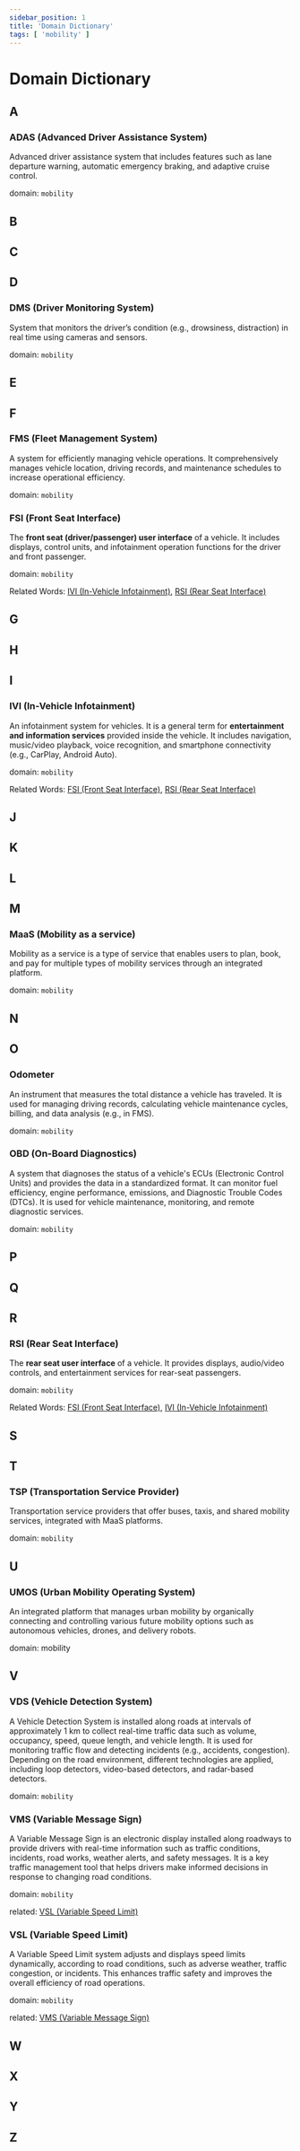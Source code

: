 ```yaml
---
sidebar_position: 1
title: 'Domain Dictionary'
tags: [ 'mobility' ]
---
```


# Domain Dictionary

## A

### ADAS (Advanced Driver Assistance System)

Advanced driver assistance system that includes features such as lane departure warning, automatic emergency braking,
and adaptive cruise control.

domain: `mobility`

## B

## C

## D

### DMS (Driver Monitoring System)

System that monitors the driver’s condition (e.g., drowsiness, distraction) in real time using cameras and sensors.

domain: `mobility`

## E

## F

### FMS (Fleet Management System)

A system for efficiently managing vehicle operations.
It comprehensively manages vehicle location, driving records, and maintenance schedules to increase operational
efficiency.

domain: `mobility`

### FSI (Front Seat Interface)

The **front seat (driver/passenger) user interface** of a vehicle.
It includes displays, control units, and infotainment operation functions for the driver and front passenger.

domain: `mobility`

Related
Words: [IVI (In-Vehicle Infotainment)](#ivi-in-vehicle-infotainment), [RSI (Rear Seat Interface)](#rsi-rear-seat-interface)

## G

## H

## I

### IVI (In-Vehicle Infotainment)

An infotainment system for vehicles. It is a general term for **entertainment and information services** provided inside
the vehicle.
It includes navigation, music/video playback, voice recognition, and smartphone connectivity (e.g., CarPlay, Android
Auto).

domain: `mobility`

Related
Words: [FSI (Front Seat Interface)](#fsi-front-seat-interface), [RSI (Rear Seat Interface)](#rsi-rear-seat-interface)

## J

## K

## L

## M

### MaaS (Mobility as a service)

Mobility as a service is a type of service that enables users to plan, book, and pay for multiple types of mobility
services through an integrated platform.

domain: `mobility`

## N

## O

### Odometer

An instrument that measures the total distance a vehicle has traveled.
It is used for managing driving records, calculating vehicle maintenance cycles, billing, and data analysis (e.g., in
FMS).

domain: `mobility`

### OBD (On-Board Diagnostics)

A system that diagnoses the status of a vehicle's ECUs (Electronic Control Units) and provides the data in a
standardized format.
It can monitor fuel efficiency, engine performance, emissions, and Diagnostic Trouble Codes (DTCs).
It is used for vehicle maintenance, monitoring, and remote diagnostic services.

domain: `mobility`

## P

## Q

## R

### RSI (Rear Seat Interface)

The **rear seat user interface** of a vehicle.
It provides displays, audio/video controls, and entertainment services for rear-seat passengers.

domain: `mobility`

Related
Words: [FSI (Front Seat Interface)](#fsi-front-seat-interface), [IVI (In-Vehicle Infotainment)](#ivi-in-vehicle-infotainment)

## S

## T

### TSP (Transportation Service Provider)

Transportation service providers that offer buses, taxis, and shared mobility services, integrated with MaaS platforms.

domain: `mobility`

## U

### UMOS (Urban Mobility Operating System)

An integrated platform that manages urban mobility by organically connecting and controlling various future mobility
options such as autonomous vehicles, drones, and delivery robots.

domain: mobility

## V

### VDS (Vehicle Detection System)

A Vehicle Detection System is installed along roads at intervals of approximately 1 km to collect real-time traffic data
such as volume, occupancy, speed, queue length, and vehicle length.
It is used for monitoring traffic flow and detecting incidents (e.g., accidents, congestion).
Depending on the road environment, different technologies are applied, including loop detectors, video-based detectors,
and radar-based detectors.

domain: `mobility`

### VMS (Variable Message Sign)

A Variable Message Sign is an electronic display installed along roadways to provide drivers with real-time information
such as traffic conditions, incidents, road works, weather alerts, and safety messages.
It is a key traffic management tool that helps drivers make informed decisions in response to changing road conditions.

domain: `mobility`

related: [VSL (Variable Speed Limit)](#vsl-variable-speed-limit)

### VSL (Variable Speed Limit)

A Variable Speed Limit system adjusts and displays speed limits dynamically, according to road conditions, such as
adverse weather, traffic congestion, or incidents.
This enhances traffic safety and improves the overall efficiency of road operations.

domain: `mobility`

related: [VMS (Variable Message Sign)](#vms-variable-message-sign)

## W

## X

## Y

## Z